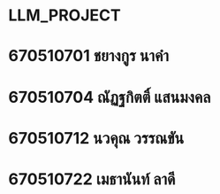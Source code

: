 # LLM_PROJECT
# 670510701 ชยางกูร นาคำ
# 670510704 ณัฏฐกิตติ์ แสนมงคล
# 670510712 นวคุณ วรรณขัน
# 670510722 เมธานันท์ ลาดี
